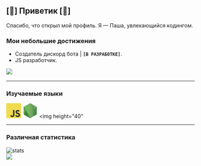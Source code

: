 ## [👋] Приветик [👋]

Спасибо, что открыл мой профиль. Я — Паша, увлекающийся кодингом.

### Мои небольшие достижения
- Создатель дискорд бота | __**``[В РАЗРАБОТКЕ]``**__.
- JS разработчик.

<a href="https://discord.gg/BUnYTtA3YB">
  <img src="http://invidget.switchblade.xyz/BUnYTtA3YB" />
</a>

---
### **Изучаемые языки**

<img height="40" src="https://raw.githubusercontent.com/github/explore/80688e429a7d4ef2fca1e82350fe8e3517d3494d/topics/javascript/javascript.png">  <img height="40" 
src="https://raw.githubusercontent.com/github/explore/80688e429a7d4ef2fca1e82350fe8e3517d3494d/topics/nodejs/nodejs.png">  <img height="40" 

---
### **Различная статистика**

![stats](https://github-readme-stats.vercel.app/api?username=ViNardle&show_icons=true&theme=dark)
<br />
<a href="https://wakatime.com/@ViNardle">
  <img src="https://github-readme-stats.vercel.app/api/wakatime?username=ViNardle&show_icons=true&hide_border=false&theme=dark&layout=compact">
</a>

